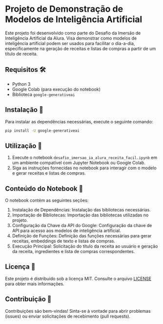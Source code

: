 # Projeto de Demonstração de Modelos de Inteligência Artificial

Este projeto foi desenvolvido como parte do Desafio da Imersão de Inteligência Artificial da Alura. Visa demonstrar como modelos de inteligência artificial podem ser usados para facilitar o dia-a-dia, especificamente na geração de receitas e listas de compras a partir de um título de receita.

## Requisitos 🛠️

- Python 3
- Google Colab (para execução do notebook)
- Biblioteca `google-generativeai`

## Instalação 🚀

Para instalar as dependências necessárias, execute o seguinte comando:

```bash
pip install -U google-generativeai
```

## Utilização 🎯

1. Execute o notebook `desafio_imersao_ia_alura_receita_facil.ipynb` em um ambiente compatível com Jupyter Notebook ou Google Colab.
2. Siga as instruções fornecidas no notebook para interagir com o modelo e gerar receitas e listas de compras.

## Conteúdo do Notebook 📝

O notebook contém as seguintes seções:

1. Instalação de Dependências: Instalação das bibliotecas necessárias.
2. Importação de Bibliotecas: Importação das bibliotecas utilizadas no projeto.
3. Configuração da Chave da API do Google: Configuração da chave de API para acesso aos modelos de inteligência artificial.
4. Definição de Funções: Definição das funções necessárias para gerar receitas, embeddings de texto e listas de compras.
5. Execução Principal: Solicitação do título da receita ao usuário e geração da receita, ingredientes e lista de compras correspondentes.

## Licença 📄

Este projeto é distribuído sob a licença MIT. Consulte o arquivo [LICENSE](LICENSE) para obter mais informações.

## Contribuição 🤝

Contribuições são bem-vindas! Sinta-se à vontade para abrir problemas (issues) ou enviar solicitações de recebimento (pull requests).
